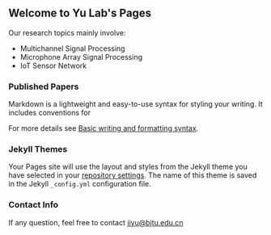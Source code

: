 ## Welcome to Yu Lab's Pages
Our research topics mainly involve:
 - Multichannel Signal Processing
 - Microphone Array Signal Processing
 - IoT Sensor Network

### Published Papers

Markdown is a lightweight and easy-to-use syntax for styling your writing. It includes conventions for


For more details see [Basic writing and formatting syntax](https://docs.github.com/en/github/writing-on-github/getting-started-with-writing-and-formatting-on-github/basic-writing-and-formatting-syntax).

### Jekyll Themes

Your Pages site will use the layout and styles from the Jekyll theme you have selected in your [repository settings](https://github.com/crystalyuu/YuLab.github.io/settings/pages). The name of this theme is saved in the Jekyll `_config.yml` configuration file.

### Contact Info
If any question, feel free to contact <jjyu@bjtu.edu.cn>

